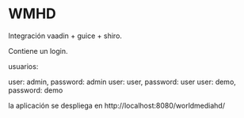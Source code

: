 # WMHD #

Integración vaadin + guice + shiro.

Contiene un login.

usuarios:

user: admin,  password: admin
user: user,  password: user
user: demo,  password: demo

la aplicación se despliega en http://localhost:8080/worldmediahd/
